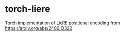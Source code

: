 # torch-liere
Torch implementation of LieRE positional encoding from https://arxiv.org/abs/2406.10322
